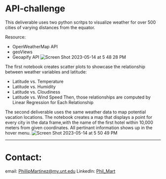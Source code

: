 # API-challenge

This deliverable uses two python scritps to visualize weather for over 500 cities of varying distances from the equator. 

Resource: 
* OpenWeatherMap API 
* geoViews
* Geoapify API 
![Screen Shot 2023-05-14 at 5 48 28 PM](https://github.com/Phil-Mart/python-api-challenge/assets/120279988/6d85ab86-ade9-4c95-bdab-355392fc12dc)

The first notebook creates scatter plots to showcase the relationship between weather variables and latitude:
* Latitude vs. Temperature
* Latitude vs. Humidity
* Latitude vs. Cloudiness
* Latitude vs. Wind Speed
Then, those relationships are computed by Linear Regression for Each Relationship

The second deliverable uses the same weather data to map potential vacation locations. The notebook creates a map that displays a point for every city in the data frame,with the name of the first hotel within 10,000 meters from given coordinates. All pertinant information shows up in the hover menu.
![Screen Shot 2023-05-14 at 5 50 49 PM](https://github.com/Phil-Mart/python-api-challenge/assets/120279988/b2af555b-8048-4d9a-859f-3476ab94fcd1)

---------
# Contact:
email: PhillipMartinez@my.unt.edu
LinkedIn: [Phil_Mart](https://www.linkedin.com/in/phil-mart/)
